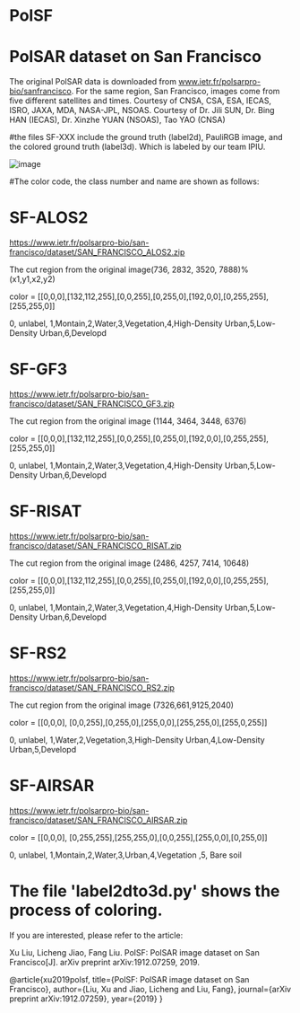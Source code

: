 # PolSF
# PolSAR dataset on San Francisco
The original PolSAR data is downloaded from www.ietr.fr/polsarpro-bio/sanfrancisco. For the same region, San Francisco, images come from five different satellites and times.
Courtesy of CNSA, CSA, ESA, IECAS, ISRO, JAXA, MDA, NASA-JPL, NSOAS. 
Courtesy of Dr. Jili SUN, Dr. Bing HAN (IECAS), Dr. Xinzhe YUAN (NSOAS), Tao YAO (CNSA)

#the files SF-XXX include the ground truth (label2d), PauliRGB image, and the colored ground truth (label3d). Which is labeled by our team IPIU.

![image](https://github.com/liuxuvip/PolSF/blob/master/PolSF.png)


#The color code, the class number and name are shown as follows:
# SF-ALOS2
https://www.ietr.fr/polsarpro-bio/san-francisco/dataset/SAN_FRANCISCO_ALOS2.zip

The cut region from the original image(736, 2832, 3520, 7888)% (x1,y1,x2,y2)

color = [[0,0,0],[132,112,255],[0,0,255],[0,255,0],[192,0,0],[0,255,255],[255,255,0]]

0, unlabel, 1,Montain,2,Water,3,Vegetation,4,High-Density Urban,5,Low-Density Urban,6,Developd
# SF-GF3
https://www.ietr.fr/polsarpro-bio/san-francisco/dataset/SAN_FRANCISCO_GF3.zip

The cut region from the original image (1144, 3464, 3448, 6376)

color = [[0,0,0],[132,112,255],[0,0,255],[0,255,0],[192,0,0],[0,255,255],[255,255,0]]

0, unlabel, 1,Montain,2,Water,3,Vegetation,4,High-Density Urban,5,Low-Density Urban,6,Developd
# SF-RISAT
https://www.ietr.fr/polsarpro-bio/san-francisco/dataset/SAN_FRANCISCO_RISAT.zip

The cut region from the original image (2486, 4257, 7414, 10648)

color = [[0,0,0],[132,112,255],[0,0,255],[0,255,0],[192,0,0],[0,255,255],[255,255,0]]

0, unlabel, 1,Montain,2,Water,3,Vegetation,4,High-Density Urban,5,Low-Density Urban,6,Developd

# SF-RS2
https://www.ietr.fr/polsarpro-bio/san-francisco/dataset/SAN_FRANCISCO_RS2.zip

The cut region from the original image (7326,661,9125,2040)

color = [[0,0,0], [0,0,255],[0,255,0],[255,0,0],[255,255,0],[255,0,255]]

0, unlabel, 1,Water,2,Vegetation,3,High-Density Urban,4,Low-Density Urban,5,Developd

# SF-AIRSAR

https://www.ietr.fr/polsarpro-bio/san-francisco/dataset/SAN_FRANCISCO_AIRSAR.zip

color = [[0,0,0], [0,255,255],[255,255,0],[0,0,255],[255,0,0],[0,255,0]]

0, unlabel, 1,Montain,2,Water,3,Urban,4,Vegetation ,5, Bare soil

# The file 'label2dto3d.py' shows the process of coloring.

If you are interested, please refer to the article:

Xu Liu, Licheng Jiao, Fang Liu. PolSF: PolSAR image dataset on San Francisco[J]. arXiv preprint arXiv:1912.07259, 2019.


@article{xu2019polsf,
  title={PolSF: PolSAR image dataset on San Francisco},
  author={Liu, Xu and Jiao, Licheng and Liu, Fang},
  journal={arXiv preprint arXiv:1912.07259},
  year={2019}
}
